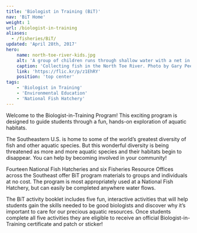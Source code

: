 ```yaml
---
title: 'Biologist in Training (BiT)'
nav: 'BiT Home'
weight: 1
url: /biologist-in-training
aliases:
  - /fisheries/BiT/
updated: 'April 28th, 2017'
hero:
    name: north-toe-river-kids.jpg
    alt: 'A group of children runs through shallow water with a net in the foreground.'
    caption: 'Collecting fish in the North Toe River. Photo by Gary Peeples, USFWS.'
    link: 'https://flic.kr/p/z1EhRY'
    position: 'top center'
tags:
    - 'Biologist in Training'
    - 'Environmental Education'
    - 'National Fish Hatchery'
---
```


Welcome to the Biologist-in-Training Program! This exciting program is designed to guide students through a fun, hands-on exploration of aquatic habitats.

The Southeastern U.S. is home to some of the world’s greatest diversity of fish and other aquatic species. But this wonderful diversity is being threatened as more and more aquatic species and their habitats begin to disappear. You can help by becoming involved in your community!

Fourteen National Fish Hatcheries and six Fisheries Resource Offices across the Southeast offer BiT program materials to groups and individuals at no cost. The program is most appropriately used at a National Fish Hatchery, but can easily be completed anywhere water flows.

The BiT activity booklet includes five fun, interactive activities that will help students gain the skills needed to be good biologists and discover why it’s important to care for our precious aquatic resources. Once students complete all five activities they are eligible to receive an official Biologist-in-Training certificate and patch or sticker!
